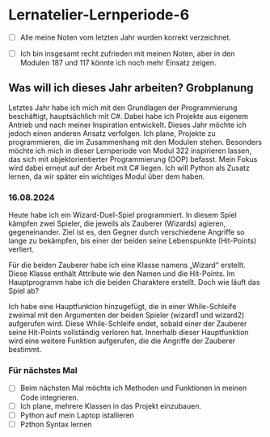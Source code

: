 # Lernatelier-Lernperiode-6

- [ ] Alle meine Noten vom letzten Jahr wurden korrekt verzeichnet.
- [ ] Ich bin insgesamt recht zufrieden mit meinen Noten, aber in den Modulen 187 und 117 könnte ich noch mehr Einsatz zeigen.


## Was will ich dieses Jahr arbeiten? Grobplanung
Letztes Jahr habe ich mich mit den Grundlagen der Programmierung beschäftigt, hauptsächlich mit C#. Dabei habe ich Projekte aus eigenem Antrieb und nach meiner Inspiration entwickelt. Dieses Jahr möchte ich jedoch einen anderen Ansatz verfolgen. Ich plane, Projekte zu programmieren, die im Zusammenhang mit den Modulen stehen. Besonders möchte ich mich in dieser Lernperiode von Modul 322 inspirieren lassen, das sich mit objektorientierter Programmierung (OOP) befasst. Mein Fokus wird dabei erneut auf der Arbeit mit C# liegen. Ich will Python als Zusatz lernen, da wir später ein wichtiges Modul über dem haben.


### 16.08.2024
Heute habe ich ein Wizard-Duel-Spiel programmiert. In diesem Spiel kämpfen zwei Spieler, die jeweils als Zauberer (Wizards) agieren, gegeneinander. Ziel ist es, den Gegner durch verschiedene Angriffe so lange zu bekämpfen, bis einer der beiden seine Lebenspunkte (Hit-Points) verliert. 

Für die beiden Zauberer habe ich eine Klasse namens „Wizard“ erstellt. Diese Klasse enthält Attribute wie den Namen und die Hit-Points. Im Hauptprogramm habe ich die beiden Charaktere erstellt. Doch wie läuft das Spiel ab?

Ich habe eine Hauptfunktion hinzugefügt, die in einer While-Schleife zweimal mit den Argumenten der beiden Spieler (wizard1 und wizard2) aufgerufen wird. Diese While-Schleife endet, sobald einer der Zauberer seine Hit-Points vollständig verloren hat. Innerhalb dieser Hauptfunktion wird eine weitere Funktion aufgerufen, die die Angriffe der Zauberer bestimmt.

### Für nächstes Mal
- [ ] Beim nächsten Mal möchte ich Methoden und Funktionen in meinen Code integrieren.  
- [ ] Ich plane, mehrere Klassen in das Projekt einzubauen.
- [ ] Python auf mein Laptop istallieren
- [ ] Pzthon Syntax lernen
